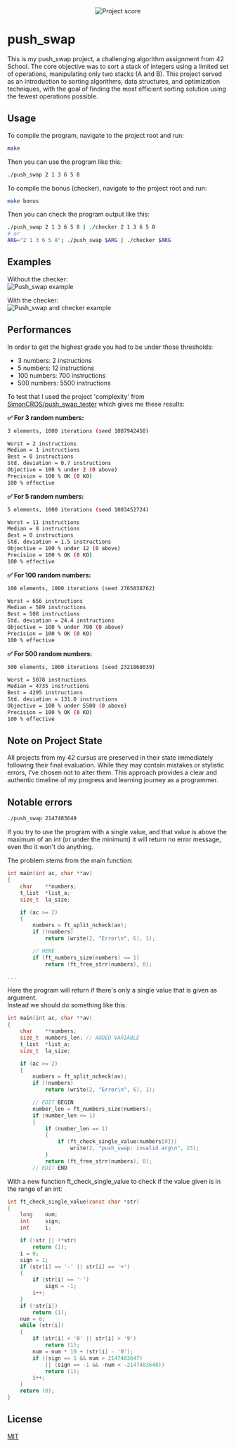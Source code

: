 <div align="center">
  <img src="https://i.ibb.co/cmF80PB/image.png" alt="Project score">
</div>

# push_swap

 This is my push_swap project, a challenging algorithm assignment from 42 School. The core objective was to sort a stack of integers using a limited set of operations, manipulating only two stacks (A and B). This project served as an introduction to sorting algorithms, data structures, and optimization techniques, with the goal of finding the most efficient sorting solution using the fewest operations possible. 

## Usage

To compile the program, navigate to the project root and run:
```Bash
make
```

Then you can use the program like this:

```Bash
./push_swap 2 1 3 6 5 8
```

To compile the bonus (checker), navigate to the project root and run:
```Bash
make bonus
```

Then you can check the program output like this:

```Bash
./push_swap 2 1 3 6 5 8 | ./checker 2 1 3 6 5 8
# or
ARG="2 1 3 6 5 8"; ./push_swap $ARG | ./checker $ARG
```

## Examples

Without the checker:  
![Push_swap example](https://i.ibb.co/Kp8PrghR/image.png)  

With the checker:  
![Push_swap and checker example](https://i.ibb.co/bjqX2nSg/image.png)  

## Performances

In order to get the highest grade you had to be under those thresholds:
- 3 numbers: 2 instructions
- 5 numbers: 12 instructions
- 100 numbers: 700 instructions
- 500 numbers: 5500 instructions

To test that I used the project 'complexity' from [SimonCROS/push_swap_tester](https://github.com/SimonCROS/push_swap_tester) which gives me these results:  

**✅ For 3 random numbers:**
```Bash
3 elements, 1000 iterations (seed 1007942458)

Worst = 2 instructions
Median = 1 instructions
Best = 0 instructions
Std. deviation = 0.7 instructions
Objective = 100 % under 2 (0 above)   
Precision = 100 % OK (0 KO)   
100 % effective
```

**✅ For 5 random numbers:**
```Bash
5 elements, 1000 iterations (seed 1003452724)

Worst = 11 instructions
Median = 8 instructions
Best = 0 instructions
Std. deviation = 1.5 instructions
Objective = 100 % under 12 (0 above)   
Precision = 100 % OK (0 KO)   
100 % effective
```

**✅ For 100 random numbers:**
```Bash
100 elements, 1000 iterations (seed 2765038762)

Worst = 656 instructions
Median = 589 instructions
Best = 508 instructions
Std. deviation = 24.4 instructions
Objective = 100 % under 700 (0 above)   
Precision = 100 % OK (0 KO)   
100 % effective
```

**✅ For 500 random numbers:**
```Bash
500 elements, 1000 iterations (seed 2321868039)

Worst = 5078 instructions
Median = 4735 instructions
Best = 4295 instructions
Std. deviation = 131.0 instructions
Objective = 100 % under 5500 (0 above)   
Precision = 100 % OK (0 KO)   
100 % effective
```

## Note on Project State

All projects from my 42 cursus are preserved in their state immediately following their final evaluation. While they may contain mistakes or stylistic errors, I've chosen not to alter them. This approach provides a clear and authentic timeline of my progress and learning journey as a programmer.

## Notable errors

```Bash
./push_swap 2147483649
```

If you try to use the program with a single value, and that value is above the maximum of an int (or under the minimum) it will return no error message, even tho it won't do anything.  

The problem stems from the main function:
```C
int	main(int ac, char **av)
{
	char	**numbers;
	t_list	*list_a;
	size_t	la_size;

	if (ac >= 2)
	{
		numbers = ft_split_ncheck(av);
		if (!numbers)
			return (write(2, "Error\n", 6), 1);

        // HERE
		if (ft_numbers_size(numbers) <= 1)
			return (ft_free_strr(numbers), 0);

...
```

Here the program will return if there's only a single value that is given as argument.  
Instead we should do something like this:
```C
int	main(int ac, char **av)
{
	char	**numbers;
	size_t	numbers_len; // ADDED VARIABLE
	t_list	*list_a;
	size_t	la_size;

	if (ac >= 2)
	{
		numbers = ft_split_ncheck(av);
		if (!numbers)
			return (write(2, "Error\n", 6), 1);

        // EDIT BEGIN
		number_len = ft_numbers_size(numbers);
		if (number_len <= 1)
		{
			if (number_len == 1)
			{
				if (ft_check_single_value(numbers[0]))
					write(2, "push_swap: invalid arg\n", 23);
			}
			return (ft_free_strr(numbers), 0);
        // EDIT END


```

With a new function ft_check_single_value to check if the value given is in the range of an int:
```C
int ft_check_single_value(const char *str)
{
	long	num;
	int		sign;
	int		i;

	if (!str || !*str)
		return (1);
	i = 0;
	sign = 1;
	if (str[i] == '-' || str[i] == '+')
	{
		if (str[i] == '-')
			sign = -1;
		i++;
	}
	if (!str[i])
		return (1);
	num = 0;
	while (str[i])
	{
		if (str[i] < '0' || str[i] > '9')
			return (1);
		num = num * 10 + (str[i] - '0');
		if ((sign == 1 && num > 2147483647)
            || (sign == -1 && -num < -2147483648))
			return (1);
		i++;
	}
	return (0);
}
```

## License

[MIT](https://choosealicense.com/licenses/mit/)  
